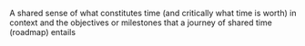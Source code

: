  A shared sense of what constitutes time (and critically what time is worth) in context and the objectives or milestones that a journey of shared time (roadmap) entails